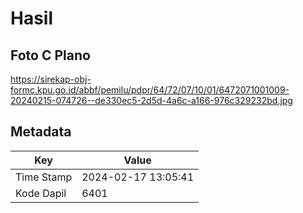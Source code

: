 # Hasil

## Foto C Plano

https://sirekap-obj-formc.kpu.go.id/abbf/pemilu/pdpr/64/72/07/10/01/6472071001009-20240215-074726--de330ec5-2d5d-4a6c-a166-976c329232bd.jpg


## Metadata

| Key        | Value               |
| ---------- | ------------------- |
| Time Stamp | 2024-02-17 13:05:41 |
| Kode Dapil | 6401                |



